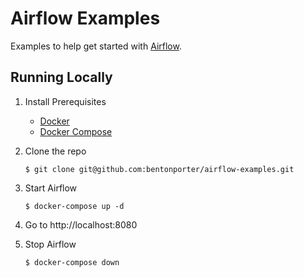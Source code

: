 Airflow Examples
================

Examples to help get started with [Airflow](https://airflow.apache.org). 

Running Locally
---------------

1.  Install Prerequisites

    - [Docker](https://www.docker.com)
    - [Docker Compose](https://docs.docker.com/compose/install)

2.  Clone the repo

        $ git clone git@github.com:bentonporter/airflow-examples.git

3.  Start Airflow

        $ docker-compose up -d

4.  Go to http://localhost:8080

5.  Stop Airflow 

        $ docker-compose down